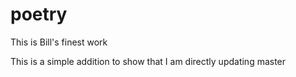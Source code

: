 # poetry
This is Bill's finest work


This is a simple addition to show that I am directly updating master